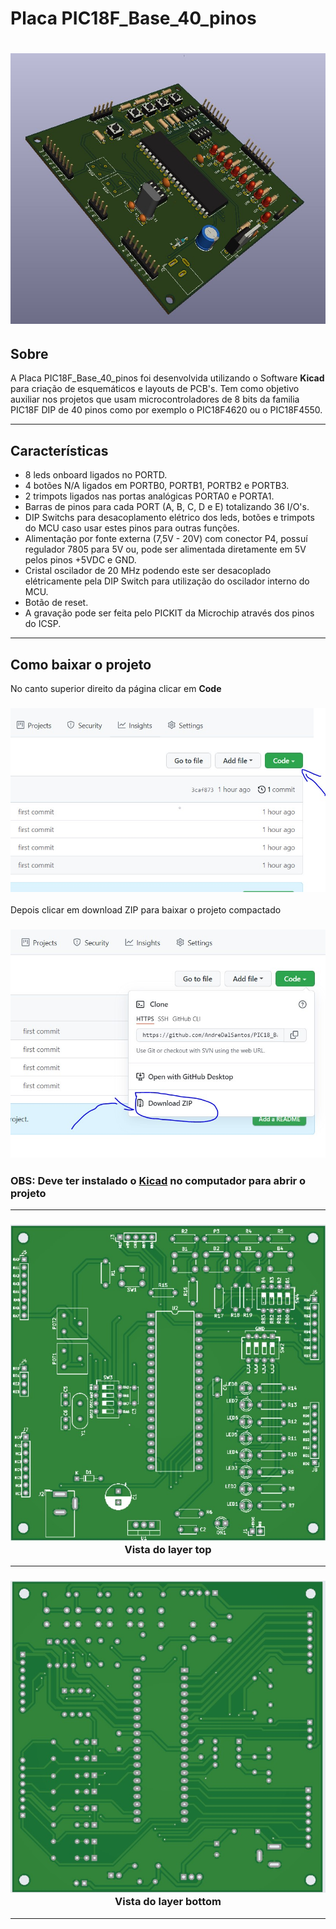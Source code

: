 # Placa PIC18F_Base_40_pinos

<h1 align="center">
    <img src="image_board.jpg" alt="image_board.jpg" title="Vista da placa" />
</h1>

## Sobre

A Placa PIC18F_Base_40_pinos foi desenvolvida utilizando o Software **Kicad** para criação de esquemáticos e layouts de PCB's. Tem como objetivo auxiliar nos projetos que usam microcontroladores de 8 bits da familia PIC18F DIP de 40 pinos como por exemplo o PIC18F4620 ou o PIC18F4550.

---

## Características
- 8 leds onboard ligados no PORTD.
- 4 botões N/A ligados em PORTB0, PORTB1, PORTB2 e PORTB3.
- 2 trimpots ligados nas portas analógicas PORTA0 e PORTA1.
- Barras de pinos para cada PORT (A, B, C, D e E) totalizando 36 I/O's.
- DIP Switchs para desacoplamento elétrico dos leds, botões e trimpots do MCU caso usar estes pinos para outras funções.
- Alimentação por fonte externa (7,5V - 20V) com conector P4, possuí regulador 7805 para 5V ou, pode ser alimentada diretamente em 5V pelos pinos +5VDC e GND.
- Cristal oscilador de 20 MHz podendo este ser desacoplado elétricamente pela DIP Switch para utilização do oscilador interno do MCU.
- Botão de reset.
- A gravação pode ser feita pelo PICKIT da Microchip através dos pinos do ICSP.

---

## Como baixar o projeto

No canto superior direito da página clicar em **Code** 
<h3 align="center">
    <img src="baixar_github1.jpg" alt="baixar_github1.jpg" title="como baixar" />
</h3>

Depois clicar em download ZIP para baixar o projeto compactado
<h3 align="center">
    <img src="baixar_github2.jpg" alt="baixar_github2.jpg" title="Como baixar" />
</h3>

### OBS: Deve ter instalado o [Kicad](https://www.kicad.org/download/) no computador para abrir o projeto
---

<h3 align="center">
    <img src="image_top_view.jpg" alt="image_top_view.jpg" title="imagem layer top" />
    <a>Vista do layer top</a>
</h3>

---

<h3 align="center">
    <img src="image_bottom_view.jpg" alt="image_bottom_view.jpg" title="imagemlayer bottom" />
    <a>Vista do layer bottom</a>
</h3>

---